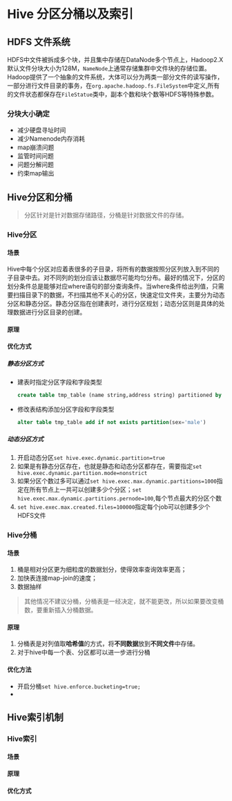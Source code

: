 # Hive 分区分桶以及索引

## HDFS 文件系统
HDFS中文件被拆成多个块，并且集中存储在DataNode多个节点上，Hadoop2.X默认文件分块大小为128M，`NameNode`上通常存储集群中文件块的存储位置。Hadoop提供了一个抽象的文件系统，大体可以分为两类一部分文件的读写操作，一部分进行文件目录的事务，在`org.apache.hadoop.fs.FileSystem`中定义,所有的文件状态都保存在`FileStatue`类中，副本个数和块个数等HDFS等特殊参数。
### 分块大小确定
+ 减少硬盘寻址时间
+ 减少Namenode内存消耗
+ map崩溃问题
+ 监管时间问题
+ 问题分解问题
+ 约束map输出

## Hive分区和分桶

> 分区针对是针对数据存储路径，分桶是针对数据文件的存储。

### Hive分区

#### 场景

Hive中每个分区对应着表很多的子目录，将所有的数据按照分区列放入到不同的子目录中去。对不同列的划分应该让数据尽可能均匀分布。最好的情况下，分区的划分条件总是能够对应where语句的部分查询条件。当where条件给出列值，只需要扫描目录下的数据，不扫描其他不关心的分区，快速定位文件夹，主要分为动态分区和静态分区。静态分区指在创建表时，进行分区规划；动态分区则是具体的处理数据进行分区目录的创建。

#### 原理



#### 优化方式

##### 静态分区方式

+ 建表时指定分区字段和字段类型

   ```sql
   create table tmp_table (name string,address string) partitioned by (sex string) row format delimited fields terminated by ',';
   ```

+ 修改表结构添加分区字段和字段类型

   ```sql
   alter table tmp_table add if not exists partition(sex='male') 
   ```

##### 动态分区方式

1. 开启动态分区`set hive.exec.dynamic.partition=true`
2. 如果是有静态分区存在，也就是静态和动态分区都存在，需要指定`set hive.exec.dynamic.partition.mode=nonstrict`
3. 如果分区个数过多可以通过` set hive.exec.max.dynamic.partitions=1000 `指定在所有节点上一共可以创建多少个分区；` set hive.exec.max.dynamic.partitions.pernode=100 `,每个节点最大的分区个数
4. `set hive.exec.max.created.files=100000`指定每个job可以创建多少个HDFS文件

### Hive分桶

#### 场景

1. 桶是相对分区更为细粒度的数据划分，使得效率查询效率更高；
2. 加快表连接map-join的速度；
3. 数据抽样

> 其他情况不建议分桶，分桶表是一经决定，就不能更改，所以如果要改变桶数，要重新插入分桶数据。

#### 原理

1. 分桶表是对列值取**哈希值**的方式，将**不同数据**放到**不同文件**中存储。
2.  对于hive中每一个表、分区都可以进一步进行分桶 

#### 优化方法

+ 开启分桶` set hive.enforce.bucketing=true; `
+ 

## Hive索引机制

### Hive索引

#### 场景

#### 原理

#### 优化方式



